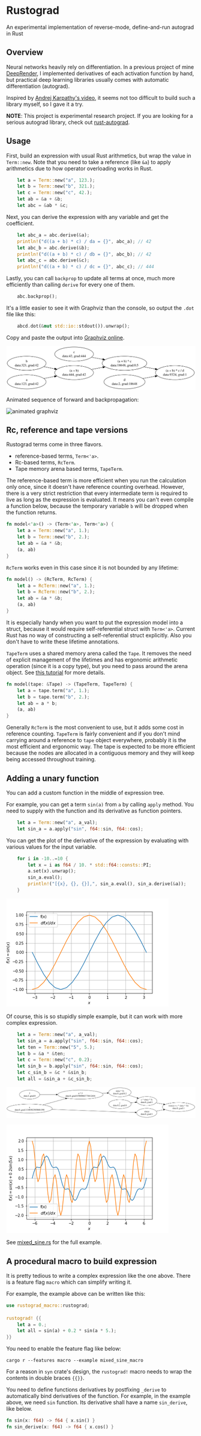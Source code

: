 # Rustograd

An experimental implementation of reverse-mode, define-and-run autograd in Rust

## Overview

Neural networks heavily rely on differentiation.
In a previous project of mine [DeepRender](https://github.com/msakuta/DeepRender), I implemented derivatives of each activation function by hand, but practical deep learning libraries usually comes with automatic differentiation (autograd).

Inspired by [Andrej Karpathy's video](https://youtu.be/VMj-3S1tku0), it seems not too difficult to build such a library myself, so I gave it a try.

**NOTE**: This project is experimental research project. If you are looking for a serious autograd library, check out [rust-autograd](https://github.com/raskr/rust-autograd).

## Usage

First, build an expression with usual Rust arithmetics, but wrap the value in `Term::new`.
Note that you need to take a reference (like `&a`) to apply arithmetics due to how operator overloading works in Rust.

```rust
    let a = Term::new("a", 123.);
    let b = Term::new("b", 321.);
    let c = Term::new("c", 42.);
    let ab = &a + &b;
    let abc = &ab * &c;
```

Next, you can derive the expression with any variable and get the coefficient.

```rust
    let abc_a = abc.derive(&a);
    println!("d((a + b) * c) / da = {}", abc_a); // 42
    let abc_b = abc.derive(&b);
    println!("d((a + b) * c) / db = {}", abc_b); // 42
    let abc_c = abc.derive(&c);
    println!("d((a + b) * c) / dc = {}", abc_c); // 444
```

Lastly, you can call `backprop` to update all terms at once, much more efficiently than calling `derive` for every one of them.

```rust
    abc.backprop();
```

It's a little easier to see it with Graphviz than the console, so output the `.dot` file like this:

```rust
    abcd.dot(&mut std::io::stdout()).unwrap();
```

Copy and paste the output into [Graphviz online](https://dreampuf.github.io/GraphvizOnline).

![graphviz](images/graphviz.svg)

Animated sequence of forward and backpropagation:

![animated graphviz](images/backprop.gif)


## Rc, reference and tape versions

Rustograd terms come in three flavors.

* reference-based terms, `Term<'a>`.
* Rc-based terms, `RcTerm`.
* Tape memory arena based terms, `TapeTerm`.

The reference-based term is more efficient when you run the calculation only once, since it doesn't have reference counting overhead.
However, there is a very strict restriction that every intermediate term is required to live as long as the expression is evaluated.
It means you can't even compile a function below, because the temporary variable `b` will be dropped when the function returns.

```rust
fn model<'a>() -> (Term<'a>, Term<'a>) {
    let a = Term::new("a", 1.);
    let b = Term::new("b", 2.);
    let ab = &a * &b;
    (a, ab)
}
```

`RcTerm` works even in this case since it is not bounded by any lifetime:

```rust
fn model() -> (RcTerm, RcTerm) {
    let a = RcTerm::new("a", 1.);
    let b = RcTerm::new("b", 2.);
    let ab = &a * &b;
    (a, ab)
}
```

It is especially handy when you want to put the expression model into a struct, because it would require self-referential struct with `Term<'a>`.
Current Rust has no way of constructing a self-referential struct explicitly.
Also you don't have to write these lifetime annotations.

`TapeTerm` uses a shared memory arena called the `Tape`.
It removes the need of explicit management of the lifetimes and has ergonomic arithmetic operation (since it is a copy type), but you need to pass around the arena object.
See [this tutorial](https://rufflewind.com/2016-12-30/reverse-mode-automatic-differentiation) for more details.

```rust
fn model(tape: &Tape) -> (TapeTerm, TapeTerm) {
    let a = tape.term("a", 1.);
    let b = tape.term("b", 2.);
    let ab = a * b;
    (a, ab)
}
```

Generally `RcTerm` is the most convenient to use, but it adds some cost in reference counting.
`TapeTerm` is fairly convenient and if you don't mind carrying around a reference to `tape` object everywhere, probably it is the most efficient and ergonomic way.
The tape is expected to be more efficient because the nodes are allocated in a contiguous memory and they will keep being accessed throughout training.

## Adding a unary function

You can add a custom function in the middle of expression tree.

For example, you can get a term `sin(a)` from `a` by calling `apply` method.
You need to supply with the function and its derivative as function pointers.

```rust
    let a = Term::new("a", a_val);
    let sin_a = a.apply("sin", f64::sin, f64::cos);
```

You can get the plot of the derivative of the expression by evaluating with various values for the input variable.

```rust
    for i in -10..=10 {
        let x = i as f64 / 10. * std::f64::consts::PI;
        a.set(x).unwrap();
        sin_a.eval();
        println!("[{x}, {}, {}],", sin_a.eval(), sin_a.derive(&a));
    }
```

![sine](images/sine.png)

Of course, this is so stupidly simple example, but it can work with more complex expression.

```rust
    let a = Term::new("a", a_val);
    let sin_a = a.apply("sin", f64::sin, f64::cos);
    let ten = Term::new("5", 5.);
    let b = &a * &ten;
    let c = Term::new("c", 0.2);
    let sin_b = b.apply("sin", f64::sin, f64::cos);
    let c_sin_b = &c * &sin_b;
    let all = &sin_a + &c_sin_b;
```

![mixed_sine_graphviz](images/mixed_sine_graphviz.svg)

![sine](images/mixed_sine.png)

See [mixed_sine.rs](examples/mixed_sine.rs) for the full example.


## A procedural macro to build expression

It is pretty tedious to write a complex expression like the one above.
There is a feature flag `macro` which can simplify writing it.

For example, the example above can be written like this:

```rust
use rustograd_macro::rustograd;

rustograd! {{
    let a = 0.;
    let all = sin(a) + 0.2 * sin(a * 5.);
}}
```

You need to enable the feature flag like below:

```
cargo r --features macro --example mixed_sine_macro
```

For a reason in `syn` crate's design, the `rustograd!` macro needs to wrap the contents in double braces `{{}}`.

You need to define functions derivatives by postfixing `_derive` to automatically bind derivatives of the function.
For example, in the example above, we need `sin` function.
Its derivative shall have a name `sin_derive`, like below.

```rust
fn sin(x: f64) -> f64 { x.sin() }
fn sin_derive(x: f64) -> f64 { x.cos() }
```
